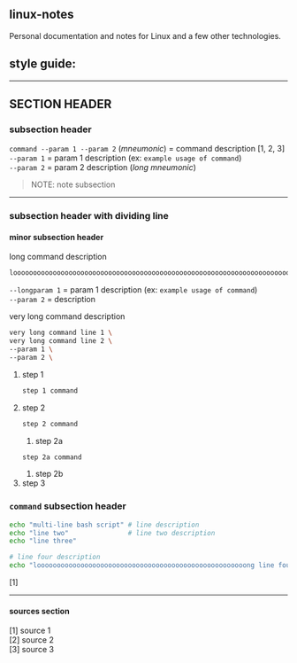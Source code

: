 
## linux-notes

Personal documentation and notes for Linux and a few other technologies.

## style guide:



---
## SECTION HEADER

### subsection header

`command --param 1 --param 2` (*mneumonic*) = command description [1, 2, 3]  
                                `--param 1` = param 1 description (ex: `example usage of command`)  
                                `--param 2` = param 2 description (*long mneumonic*)  

> NOTE: note subsection

---
### subsection header with dividing line

#### minor subsection header

long command description
```bash
loooooooooooooooooooooooooooooooooooooooooooooooooooooooooooooooooooooooooong command --longparam 1 --param 2`
```
`--longparam 1` = param 1 description (ex: `example usage of command`)  
`--param 2`     = description  

very long command description
```bash
very long command line 1 \
very long command line 2 \
--param 1 \
--param 2 \
```

1. step 1
   ```bash
   step 1 command
   ```
1. step 2
   ```bash
   step 2 command
   ```
   1. step 2a
   ```bash
   step 2a command
   ```
   1. step 2b
1. step 3

### `command` subsection header

```bash
echo "multi-line bash script" # line description
echo "line two"               # line two description
echo "line three"

# line four description
echo "looooooooooooooooooooooooooooooooooooooooooooooooooooong line four"
```
[1]

---
#### sources section
[1] source 1  
[2] source 2  
[3] source 3
